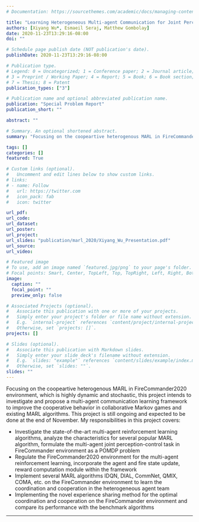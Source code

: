 ```yaml
---
# Documentation: https://sourcethemes.com/academic/docs/managing-content/

title: "Learning Heterogeneous Multi-agent Communication for Joint Perception-Control Tasks"
authors: [Xiyang Wu*, Esmaeil Seraj, Matthew Gombolay]
date: 2020-11-23T13:29:16-08:00
doi: ""

# Schedule page publish date (NOT publication's date).
publishDate: 2020-11-23T13:29:16-08:00

# Publication type.
# Legend: 0 = Uncategorized; 1 = Conference paper; 2 = Journal article;
# 3 = Preprint / Working Paper; 4 = Report; 5 = Book; 6 = Book section;
# 7 = Thesis; 8 = Patent
publication_types: ["3"]

# Publication name and optional abbreviated publication name.
publication: "Special Problem Report"
publication_short: ""

abstract: ""

# Summary. An optional shortened abstract.
summary: "Focusing on the coopeartive heterogenous MARL in FireCommander2020 environment, which is highly dynamic and stochastic, this project intends to investigate and propose a multi-agent communication learning framework to improve the cooperative behavior in collaborative Markov games and existing MARL algorithms."

tags: []
categories: []
featured: True

# Custom links (optional).
#   Uncomment and edit lines below to show custom links.
# links:
# - name: Follow
#   url: https://twitter.com
#   icon_pack: fab
#   icon: twitter

url_pdf:
url_code:
url_dataset:
url_poster:
url_project:
url_slides: "publication/marl_2020/Xiyang_Wu_Presentation.pdf"
url_source:
url_video:

# Featured image
# To use, add an image named `featured.jpg/png` to your page's folder. 
# Focal points: Smart, Center, TopLeft, Top, TopRight, Left, Right, BottomLeft, Bottom, BottomRight.
image:
  caption: ""
  focal_point: ""
  preview_only: false

# Associated Projects (optional).
#   Associate this publication with one or more of your projects.
#   Simply enter your project's folder or file name without extension.
#   E.g. `internal-project` references `content/project/internal-project/index.md`.
#   Otherwise, set `projects: []`.
projects: []

# Slides (optional).
#   Associate this publication with Markdown slides.
#   Simply enter your slide deck's filename without extension.
#   E.g. `slides: "example"` references `content/slides/example/index.md`.
#   Otherwise, set `slides: ""`.
slides: ""
---
```

Focusing on the coopeartive heterogenous MARL in FireCommander2020 environment, which is highly dynamic and stochastic, this project intends to investigate and propose a multi-agent communication learning framework to improve the cooperative behavior in collaborative Markov games and existing MARL algorithms. This project is still ongoing and expected to be done at the end of November. My responsibilities in this project covers:
 * Investigate the state-of-the-art multi-agent reinforcement learning algorithms, analyze the characteristics for several popular MARL algorithm, formulate the multi-agent joint perception-control task in FireCommander environment as a POMDP problem
 * Regulate the FireCommander2020 environment for the multi-agent reinforcement learning, incorporate the agent and fire state update, reward computation module within the framework
 * Implement several MARL algorithms IDQN, DIAL, CommNet, QMIX, COMA, etc. on the FireCommander environment to learn the coordination and cooperation in the heterogeneous agent team
 * Implementing the novel experience sharing method for the optimal coordination and cooperation on the FireCommander environment and compare its performance with the benchmark algorithms
---
